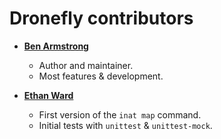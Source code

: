 # Dronefly contributors

- **[Ben Armstrong](https://github.com/synrg)**
    - Author and maintainer.
    - Most features & development.
    
- **[Ethan Ward](https://github.com/ethankward)**
    - First version of the `inat map` command.
    - Initial tests with `unittest` & `unittest-mock`.
